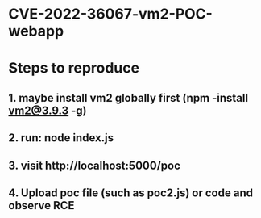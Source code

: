 # CVE-2022-36067-vm2-POC-webapp
# Steps to reproduce

## 1. maybe install vm2 globally first (npm -install vm2@3.9.3 -g)
## 2. run: node index.js
## 3. visit http://localhost:5000/poc
## 4. Upload poc file (such as poc2.js) or code and observe RCE
